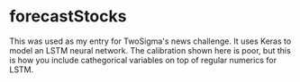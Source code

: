 # forecastStocks
This was used as my entry for TwoSigma's news challenge. It uses Keras to model an LSTM neural network. The calibration shown here is poor, but this is how you include cathegorical variables on top of regular numerics for LSTM.
